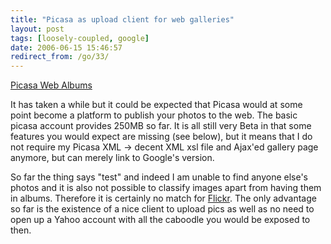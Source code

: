 ```yaml
---
title: "Picasa as upload client for web galleries"
layout: post
tags: [loosely-coupled, google]
date: 2006-06-15 15:46:57
redirect_from: /go/33/
---
```


[Picasa Web Albums](http://picasaweb.google.com/fquednau)

It has taken a while but it could be expected that Picasa would at some point become a platform to publish your photos to the web. The basic picasa account provides 250MB so far. It is all still very Beta in that some features you would expect are missing (see below), but it means that I do not require my Picasa XML -&gt; decent XML xsl file and Ajax'ed gallery page anymore, but can merely link to Google's version.

So far the thing says "test" and indeed I am unable to find anyone else's photos and it is also not possible to classify images apart from having them in albums. Therefore it is certainly no match for [Flickr](http://www.flickr.com). The only advantage so far is the existence of a nice client to upload pics as well as no need to open up a Yahoo account with all the caboodle you would be exposed to then.